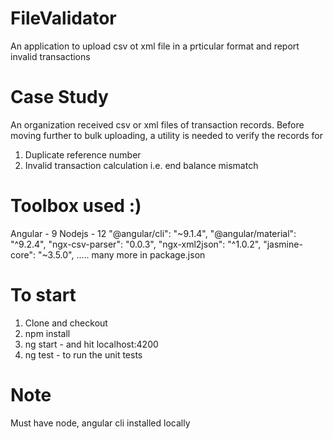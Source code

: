 # FileValidator
An application to upload csv ot xml file in a prticular format and report invalid transactions
# Case Study
An organization received csv or xml files of transaction records. 
Before moving further to bulk uploading, a utility is needed to verify the records for
  1. Duplicate reference number
  2. Invalid transaction calculation i.e. end balance mismatch
# Toolbox used :) 
Angular - 9
Nodejs - 12
"@angular/cli": "~9.1.4",
"@angular/material": "^9.2.4",
"ngx-csv-parser": "0.0.3",
"ngx-xml2json": "^1.0.2",
"jasmine-core": "~3.5.0",
..... many more in package.json

# To start
1. Clone and checkout
2. npm install
3. ng start - and hit localhost:4200
4. ng test - to run the unit tests

# Note
Must have node, angular cli installed locally
